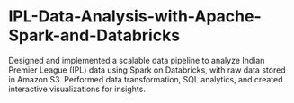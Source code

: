 # IPL-Data-Analysis-with-Apache-Spark-and-Databricks
Designed and implemented a scalable data pipeline to analyze Indian Premier League (IPL) data using Spark on Databricks, with raw data stored in Amazon S3. Performed data transformation, SQL analytics, and created interactive visualizations for insights.
